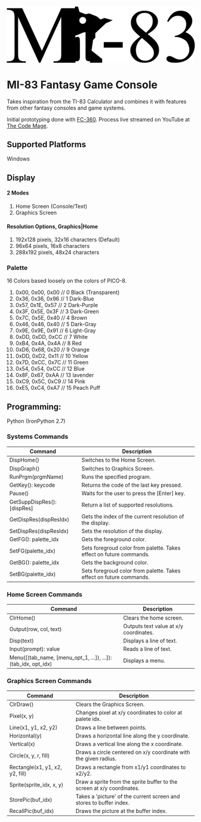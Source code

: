 ![MI-83 Logo](./Images/mi_83_logo.png)

# MI-83 Fantasy Game Console

Takes inspiration from the TI-83 Calculator and combines it with features from other fantasy consoles and game systems.

Initial prototyping done with [FC-360](https://github.com/srakowski/FC360). Process live streamed on YouTube at [The Code Mage](https://www.youtube.com/channel/UCwRuD5EmUMu-JAi_AW5jJLw).

## Supported Platforms
Windows

## Display

#### 2 Modes
1. Home Screen (Console/Text)
1. Graphics Screen

#### Resolution Options, Graphics|Home
1. 192x128 pixels, 32x16 characters (Default)
1. 96x64 pixels, 16x8 characters
1. 288x192 pixels, 48x24 characters

### Palette

16 Colors based loosely on the colors of PICO-8.

1. 0x00, 0x00, 0x00 // 0 Black (Transparent)
1. 0x36, 0x36, 0x96 // 1 Dark-Blue
1. 0x57, 0x1E, 0x57 // 2 Dark-Purple
1. 0x3F, 0x5E, 0x3F // 3 Dark-Green
1. 0x7C, 0x5E, 0x40 // 4 Brown
1. 0x46, 0x46, 0x40 // 5 Dark-Gray
1. 0x9E, 0x9E, 0x91 // 6 Light-Gray
1. 0xDD, 0xDD, 0xCC // 7 White
1. 0xB4, 0x4A, 0x4A // 8 Red
1. 0xD6, 0x68, 0x20 // 9 Orange
1. 0xDD, 0xD2, 0x11 // 10 Yellow
1. 0x7D, 0xCC, 0x7C // 11 Green
1. 0x54, 0x54, 0xCC // 12 Blue
1. 0x8F, 0x67, 0xAA // 13 lavender
1. 0xC9, 0x5C, 0xC9 // 14 Pink
1. 0xE5, 0xC4, 0xA7 // 15 Peach Puff

## Programming:
Python (IronPython 2.7)

### Systems Commands

|Command|Description|
|-------|-----------|
|DispHome()|Switches to the Home Screen.|
|DispGraph()|Switches to Graphics Screen.|
|RunPrgm(prgmName)|Runs the specified program.|
|GetKey(): keycode|Returns the code of the last key pressed.|
|Pause()|Waits for the user to press the [Enter] key.|
|GetSuppDispRes(): [dispRes]|Return a list of supported  resolutions.|
|GetDispRes(dispResIdx)|Gets the index of the current resolution of the display.|
|SetDispRes(dispResIdx)|Sets the resolution of the display.|
|GetFG(): palette_idx|Gets the foreground color.|
|SetFG(palette_idx)|Sets foregroud color from palette. Takes effect on future commands.|
|GetBG(): palette_idx|Gets the background color.|
|SetBG(palette_idx)|Sets foregroud color from palette. Takes effect on future commands.|

### Home Screen Commands 

|Command|Description|
|-------|-----------|
|ClrHome()|Clears the home screen.|
|Output(row, col, text)|Outputs text value at x/y coordinates.|
|Disp(text)|Displays a line of text.|
|Input(prompt): value|Reads a line of text.|
|Menu([(tab_name, [menu_opt_1, ...]), ...]): (tab_idx, opt_idx)|Displays a menu.|

### Graphics Screen Commands

|Command|Description|
|-------|-----------|
|ClrDraw()|Clears the Graphics Screen.|
|Pixel(x, y)|Changes pixel at x/y coordinates to color at palete idx.|
|Line(x1, y1, x2, y2)|Draws a line between points.|
|Horizontal(y)|Draws a horizontal line along the y coordinate.|
|Vertical(x)|Draws a vertical line along the x coordinate.|
|Circle(x, y, r, fill)|Draws a circle centered on x/y coordinate with the given radius.|
|Rectangle(x1, y1, x2, y2, fill)|Draws a rectangle from x1/y1 coordinates to x2/y2.|
|Sprite(sprite_idx, x, y)|Draw a sprite from the sprite buffer to the screen at x/y coordinates.|
|StorePic(buf_idx)|Takes a 'picture' of the current screen and stores to buffer index.|
|RecallPic(buf_idx)|Draws the picture at the buffer index.|
